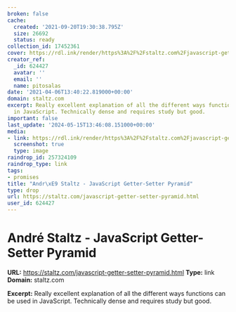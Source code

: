 ```yaml
---
broken: false
cache:
  created: '2021-09-20T19:30:38.795Z'
  size: 26692
  status: ready
collection_id: 17452361
cover: https://rdl.ink/render/https%3A%2F%2Fstaltz.com%2Fjavascript-getter-setter-pyramid.html
creator_ref:
  _id: 624427
  avatar: ''
  email: ''
  name: pitosalas
date: '2021-04-06T13:40:22.819000+00:00'
domain: staltz.com
excerpt: Really excellent explanation of all the different ways functions can be used
  in JavaScript. Technically dense and requires study but good.
important: false
last_update: '2024-05-15T13:46:08.151000+00:00'
media:
- link: https://rdl.ink/render/https%3A%2F%2Fstaltz.com%2Fjavascript-getter-setter-pyramid.html
  screenshot: true
  type: image
raindrop_id: 257324109
raindrop_type: link
tags:
- promises
title: "Andr\xE9 Staltz - JavaScript Getter-Setter Pyramid"
type: drop
url: https://staltz.com/javascript-getter-setter-pyramid.html
user_id: 624427
---
```


# André Staltz - JavaScript Getter-Setter Pyramid

**URL:** https://staltz.com/javascript-getter-setter-pyramid.html
**Type:** link
**Domain:** staltz.com

**Excerpt:** Really excellent explanation of all the different ways functions can be used in JavaScript. Technically dense and requires study but good.
